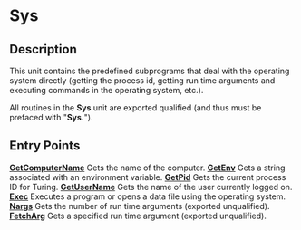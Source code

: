 
# Sys

## Description
This unit contains the predefined subprograms that deal with the operating system directly (getting the process id, getting run time arguments and executing commands in the operating system, etc.).

All routines in the **Sys** unit are exported qualified (and thus must be prefaced with "**Sys.**").


## Entry Points

[**GetComputerName**](sys_getcomputername.html)   Gets the name of the computer.
[**GetEnv**](sys_getenv.html)   Gets a string associated with an environment variable.
[**GetPid**](sys_getpid.html)   Gets the current process ID for Turing.
[**GetUserName**](sys_getusername.html)   Gets the name of the user currently logged on.
[**Exec**](sys_exec.html)   Executes a program or opens a data file using the operating system.
[**Nargs**](sys_nargs.html)   Gets the number of run time arguments (exported unqualified).
[**FetchArg**](sys_fetcharg.html)   Gets a specified run time argument (exported unqualified).

